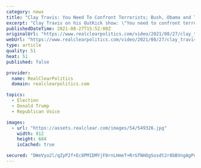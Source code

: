 ```yaml
---
category: news
title: "Clay Travis: You Need To Confront Terrorists; Bush, Obama and Trump Would Not Be Standing For This"
excerpt: "Clay Travis on his OutKick show: \"You need to confront terrorists, not with negotiation strategies. Whether or not you liked George W. Bush, Barack Obama, Donald Trump - they would not be standing for what is happening right now in Afghanistan."
publishedDateTime: 2021-08-27T15:52:00Z
originalUrl: "https://www.realclearpolitics.com/video/2021/08/27/clay_travis_you_need_to_confront_terrorists_bush_obama_and_trump_would_not_be_standing_for_this.html"
webUrl: "https://www.realclearpolitics.com/video/2021/08/27/clay_travis_you_need_to_confront_terrorists_bush_obama_and_trump_would_not_be_standing_for_this.html"
type: article
quality: 51
heat: 51
published: false

provider:
  name: RealClearPolitics
  domain: realclearpolitics.com

topics:
  - Election
  - Donald Trump
  - Republican Voice

images:
  - url: "https://assets.realclear.com/images/54/549326.jpg"
    width: 912
    height: 684
    isCached: true

secured: "DWeVyo2l/qZyP2f+Ec8PMIDMYjF0rnLHmeT+RrGfNHOgSosdt2r8bBVngAgPogbxSx/11BemlUizqPLMWx/ipeVBd3IJGC1FsaSyqtc+cINHskEqiSpGdgLyjENKoFhZ9JoJsuP6zguLig6OgFmVS1RAye/UKgvkXWY0nqF29zaR715M1TdWTtKVMGgUPOSU6SmcKqj6Osk8mT6X/eeoUAmcpYf78wtfqrDSXAohOb1oOCnBRB2N/Wl6cND81rahqfnKZ0WMMi1Nne9EkLw0VB9CIEcy5/X1zHkS9lgHApKPZ9Mstt4ynk0zRA8GryEL3FB2hpmrFFj1peFNXDQDeaz1iu0ebf2eC0rArEqIgOg=;B2OyiC1V0vqYPMaQkbHmTA=="
---
```


